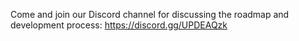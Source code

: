 Come and join our Discord channel for discussing the roadmap and development process: https://discord.gg/UPDEAQzk
